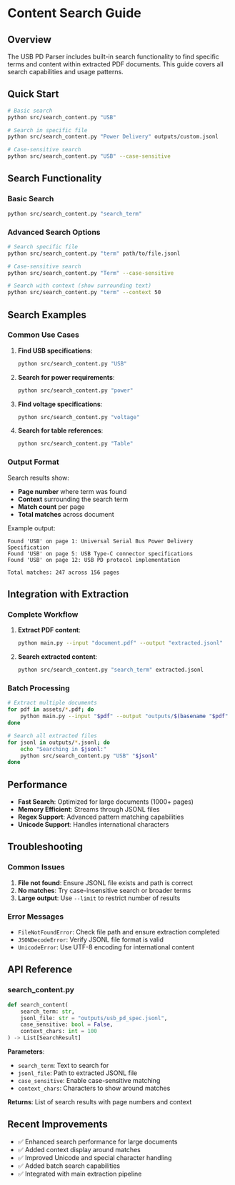 # Content Search Guide

## Overview

The USB PD Parser includes built-in search functionality to find specific terms and content within extracted PDF documents. This guide covers all search capabilities and usage patterns.

## Quick Start

```bash
# Basic search
python src/search_content.py "USB"

# Search in specific file
python src/search_content.py "Power Delivery" outputs/custom.jsonl

# Case-sensitive search
python src/search_content.py "USB" --case-sensitive
```

## Search Functionality

### Basic Search
```bash
python src/search_content.py "search_term"
```

### Advanced Search Options
```bash
# Search specific file
python src/search_content.py "term" path/to/file.jsonl

# Case-sensitive search
python src/search_content.py "Term" --case-sensitive

# Search with context (show surrounding text)
python src/search_content.py "term" --context 50
```

## Search Examples

### Common Use Cases

1. **Find USB specifications**:
   ```bash
   python src/search_content.py "USB"
   ```

2. **Search for power requirements**:
   ```bash
   python src/search_content.py "power"
   ```

3. **Find voltage specifications**:
   ```bash
   python src/search_content.py "voltage"
   ```

4. **Search for table references**:
   ```bash
   python src/search_content.py "Table"
   ```

### Output Format

Search results show:
- **Page number** where term was found
- **Context** surrounding the search term
- **Match count** per page
- **Total matches** across document

Example output:
```
Found 'USB' on page 1: Universal Serial Bus Power Delivery Specification
Found 'USB' on page 5: USB Type-C connector specifications
Found 'USB' on page 12: USB PD protocol implementation

Total matches: 247 across 156 pages
```

## Integration with Extraction

### Complete Workflow

1. **Extract PDF content**:
   ```bash
   python main.py --input "document.pdf" --output "extracted.jsonl"
   ```

2. **Search extracted content**:
   ```bash
   python src/search_content.py "search_term" extracted.jsonl
   ```

### Batch Processing

```bash
# Extract multiple documents
for pdf in assets/*.pdf; do
    python main.py --input "$pdf" --output "outputs/$(basename "$pdf" .pdf).jsonl"
done

# Search all extracted files
for jsonl in outputs/*.jsonl; do
    echo "Searching in $jsonl:"
    python src/search_content.py "USB" "$jsonl"
done
```

## Performance

- **Fast Search**: Optimized for large documents (1000+ pages)
- **Memory Efficient**: Streams through JSONL files
- **Regex Support**: Advanced pattern matching capabilities
- **Unicode Support**: Handles international characters

## Troubleshooting

### Common Issues

1. **File not found**: Ensure JSONL file exists and path is correct
2. **No matches**: Try case-insensitive search or broader terms
3. **Large output**: Use `--limit` to restrict number of results

### Error Messages

- `FileNotFoundError`: Check file path and ensure extraction completed
- `JSONDecodeError`: Verify JSONL file format is valid
- `UnicodeError`: Use UTF-8 encoding for international content

## API Reference

### search_content.py

```python
def search_content(
    search_term: str,
    jsonl_file: str = "outputs/usb_pd_spec.jsonl",
    case_sensitive: bool = False,
    context_chars: int = 100
) -> List[SearchResult]
```

**Parameters**:
- `search_term`: Text to search for
- `jsonl_file`: Path to extracted JSONL file
- `case_sensitive`: Enable case-sensitive matching
- `context_chars`: Characters to show around matches

**Returns**: List of search results with page numbers and context

## Recent Improvements

- ✅ Enhanced search performance for large documents
- ✅ Added context display around matches
- ✅ Improved Unicode and special character handling
- ✅ Added batch search capabilities
- ✅ Integrated with main extraction pipeline